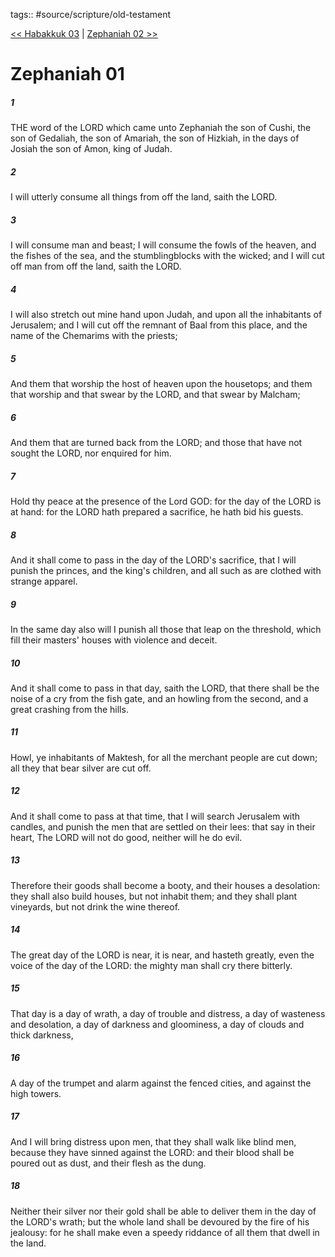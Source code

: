 tags:: #source/scripture/old-testament

[<< Habakkuk 03](old-testament/35_Habakkuk/Habakkuk_03.md) | [Zephaniah 02 >>](old-testament/36_Zephaniah/Zephaniah_02.md)

# Zephaniah 01

##### 1

THE word of the LORD which came unto Zephaniah the son of Cushi, the son of Gedaliah, the son of Amariah, the son of Hizkiah, in the days of Josiah the son of Amon, king of Judah.

##### 2

I will utterly consume all things from off the land, saith the LORD.

##### 3

I will consume man and beast; I will consume the fowls of the heaven, and the fishes of the sea, and the stumblingblocks with the wicked; and I will cut off man from off the land, saith the LORD.

##### 4

I will also stretch out mine hand upon Judah, and upon all the inhabitants of Jerusalem; and I will cut off the remnant of Baal from this place, and the name of the Chemarims with the priests;

##### 5

And them that worship the host of heaven upon the housetops; and them that worship and that swear by the LORD, and that swear by Malcham;

##### 6

And them that are turned back from the LORD; and those that have not sought the LORD, nor enquired for him.

##### 7

Hold thy peace at the presence of the Lord GOD: for the day of the LORD is at hand: for the LORD hath prepared a sacrifice, he hath bid his guests.

##### 8

And it shall come to pass in the day of the LORD's sacrifice, that I will punish the princes, and the king's children, and all such as are clothed with strange apparel.

##### 9

In the same day also will I punish all those that leap on the threshold, which fill their masters' houses with violence and deceit.

##### 10

And it shall come to pass in that day, saith the LORD, that there shall be the noise of a cry from the fish gate, and an howling from the second, and a great crashing from the hills.

##### 11

Howl, ye inhabitants of Maktesh, for all the merchant people are cut down; all they that bear silver are cut off.

##### 12

And it shall come to pass at that time, that I will search Jerusalem with candles, and punish the men that are settled on their lees: that say in their heart, The LORD will not do good, neither will he do evil.

##### 13

Therefore their goods shall become a booty, and their houses a desolation: they shall also build houses, but not inhabit them; and they shall plant vineyards, but not drink the wine thereof.

##### 14

The great day of the LORD is near, it is near, and hasteth greatly, even the voice of the day of the LORD: the mighty man shall cry there bitterly.

##### 15

That day is a day of wrath, a day of trouble and distress, a day of wasteness and desolation, a day of darkness and gloominess, a day of clouds and thick darkness,

##### 16

A day of the trumpet and alarm against the fenced cities, and against the high towers.

##### 17

And I will bring distress upon men, that they shall walk like blind men, because they have sinned against the LORD: and their blood shall be poured out as dust, and their flesh as the dung.

##### 18

Neither their silver nor their gold shall be able to deliver them in the day of the LORD's wrath; but the whole land shall be devoured by the fire of his jealousy: for he shall make even a speedy riddance of all them that dwell in the land.
